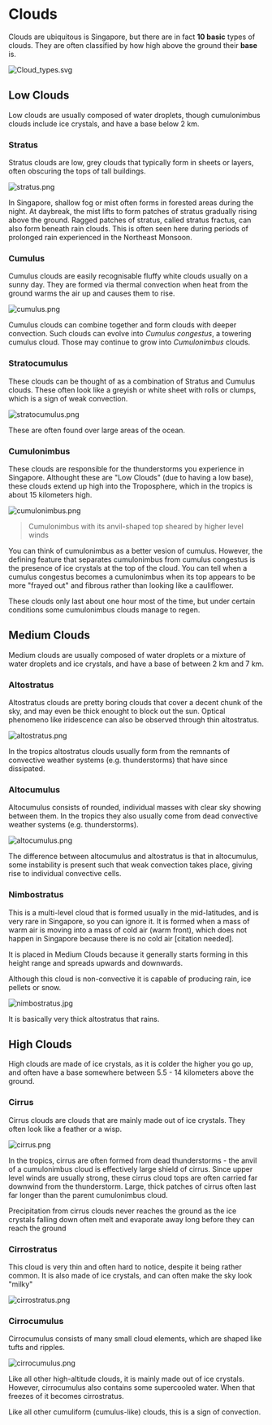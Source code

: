 # Clouds

Clouds are ubiquitous is Singapore, but there are in fact **10 basic** types of clouds. They are often classified by how high above the ground their **base** is.

![Cloud_types.svg](../img/Cloud_types.svg)

## Low Clouds

Low clouds are usually composed of water droplets, though cumulonimbus clouds include ice crystals, and have a base below 2 km.

### Stratus

Stratus clouds are low, grey clouds that typically form in sheets or layers, often obscuring the tops of tall buildings.

![stratus.png](../img/stratus.png)

In Singapore, shallow fog or mist often forms in forested areas during the night.
At daybreak, the mist lifts to form patches of stratus gradually rising above the ground.
Ragged patches of stratus, called stratus fractus, can also form beneath rain clouds.
This is often seen here during periods of prolonged rain experienced in the Northeast Monsoon.

### Cumulus

Cumulus clouds are easily recognisable fluffy white clouds usually on a sunny day.
They are formed via thermal convection when heat from the ground warms the air up and causes them to rise.

![cumulus.png](../img/cumulus.png)

Cumulus clouds can combine together and form clouds with deeper convection.
Such clouds can evolve into _Cumulus congestus_, a towering cumulus cloud.
Those may continue to grow into _Cumulonimbus_ clouds.

### Stratocumulus

These clouds can be thought of as a combination of Stratus and Cumulus clouds.
These often look like a greyish or white sheet with rolls or clumps, which is a sign of weak convection.

![stratocumulus.png](../img/stratocumulus.png)

These are often found over large areas of the ocean.

### Cumulonimbus

These clouds are responsible for the thunderstorms you experience in Singapore.
Althought these are "Low Clouds" (due to having a low base), these clouds extend up high into the Troposphere, which in the tropics is about 15 kilometers high.

![cumulonimbus.png](../img/cumulonimbus.png)

> Cumulonimbus with its anvil-shaped top sheared by higher level winds

You can think of cumulonimbus as a better vesion of cumulus.
However, the defining feature that separates cumulonimbus from cumulus congestus is the presence of ice crystals at the top of the cloud.
You can tell when a cumulus congestus becomes a cumulonimbus when its top appears to be more "frayed out" and fibrous rather than looking like a cauliflower.

These clouds only last about one hour most of the time, but under certain conditions some cumulonimbus clouds manage to regen.

## Medium Clouds

Medium clouds are usually composed of water droplets or a mixture of water droplets and ice crystals, and have a base of between 2 km and 7 km.

### Altostratus

Altostratus clouds are pretty boring clouds that cover a decent chunk of the sky, and may even be thick enought to block out the sun.
Optical phenomeno like iridescence can also be observed through thin altostratus.

![altostratus.png](../img/altostratus.png)

In the tropics altostratus clouds usually form from the remnants of convective weather systems (e.g. thunderstorms) that have since dissipated.

### Altocumulus

Altocumulus consists of rounded, individual masses with clear sky showing between them.
In the tropics they also usually come from dead convective weather systems (e.g. thunderstorms).

![altocumulus.png](../img/altocumulus.png)

The difference between altocumulus and altostratus is that in altocumulus, some instability is present such that weak convection takes place, giving rise to individual convective cells.

### Nimbostratus

This is a multi-level cloud that is formed usually in the mid-latitudes, and is very rare in Singapore, so you can ignore it.
It is formed when a mass of warm air is moving into a mass of cold air (warm front), which does not happen in Singapore because there is no cold air [citation needed].

It is placed in Medium Clouds because it generally starts forming in this height range and spreads upwards and downwards.

Although this cloud is non-convective it is capable of producing rain, ice pellets or snow.

![nimbostratus.jpg](../img/nimbostratus.jpg)

It is basically very thick altostratus that rains.

## High Clouds

High clouds are made of ice crystals, as it is colder the higher you go up, and often have a base somewhere between 5.5 - 14 kilometers above the ground.

### Cirrus

Cirrus clouds are clouds that are mainly made out of ice crystals. They often look like a feather or a wisp.

![cirrus.png](../img/cirrus.png)

In the tropics, cirrus are often formed from dead thunderstorms - the anvil of a cumulonimbus cloud is effectively large shield of cirrus.
Since upper level winds are usually strong, these cirrus cloud tops are often carried far downwind from the thunderstorm.
Large, thick patches of cirrus often last far longer than the parent cumulonimbus cloud.

Precipitation from cirrus clouds never reaches the ground as the ice crystals falling down often melt and evaporate away long before they can reach the ground

### Cirrostratus

This cloud is very thin and often hard to notice, despite it being rather common.
It is also made of ice crystals, and can often make the sky look "milky"

![cirrostratus.png](../img/cirrostratus.png)

### Cirrocumulus

Cirrocumulus consists of many small cloud elements, which are shaped like tufts and ripples.

![cirrocumulus.png](../img/cirrocumulus.png)

Like all other high-altitude clouds, it is mainly made out of ice crystals.
However, cirrocumulus also contains some supercooled water.
When that freezes of it becomes cirrostratus.

Like all other cumuliform (cumulus-like) clouds, this is a sign of convection.
